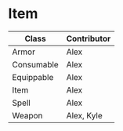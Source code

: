 # Item
| Class | Contributor |
|-------|-------------|
|Armor|Alex|
|Consumable|Alex|
|Equippable|Alex|
|Item|Alex|
|Spell|Alex|
|Weapon|Alex, Kyle|

